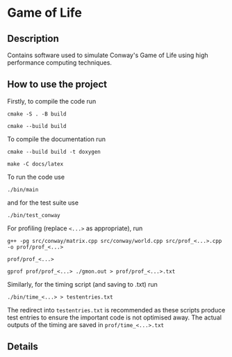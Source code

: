 # Game of Life

## Description

Contains software used to simulate Conway's Game of Life using high performance computing techniques.

## How to use the project

Firstly, to compile the code run

`cmake -S . -B build`

`cmake --build build`

To compile the documentation run

`cmake --build build -t doxygen`

`make -C docs/latex`

To run the code use

`./bin/main`

and for the test suite use

`./bin/test_conway`

For profiling (replace `<...>` as appropriate), run

`g++ -pg src/conway/matrix.cpp src/conway/world.cpp src/prof_<...>.cpp -o prof/prof_<...>`

`prof/prof_<...>`

`gprof prof/prof_<...> ./gmon.out > prof/prof_<...>.txt`

Similarly, for the timing script (and saving to .txt) run

`./bin/time_<...> > testentries.txt`

The redirect into `testentries.txt` is recommended as these scripts produce test entries to ensure the important code is not optimised away.
The actual outputs of the timing are saved in `prof/time_<...>.txt`

## Details
